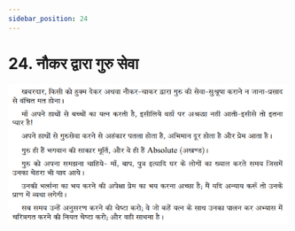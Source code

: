 ```yaml
---
sidebar_position: 24
---
```



# 24.   नौकर द्वारा गुरु सेवा

![नौकर द्वारा गुरु सेवा](../../../static/img/hindi/verse24.png)

